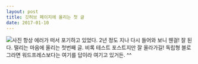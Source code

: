 ```yaml
---
layout: post
title: 깃허브 페이지에 올리는 첫 글
date: 2017-01-10 
---
```


![사진](http://cfile4.uf.tistory.com/image/2268E2425873FDF929039C)
항상 에러가 떠서 포기하고 있었다. 2년 정도 지나 다시 들어와 보니 웬걸! 잘 된다. 
떨리는 마음에 올리는 첫번째 글. 비록 테스트 포스트지만 잘 올라가길! 
독립형 블로그라면 워드프레스보다는 여기를 답이라 여기고 있거든. ^^
